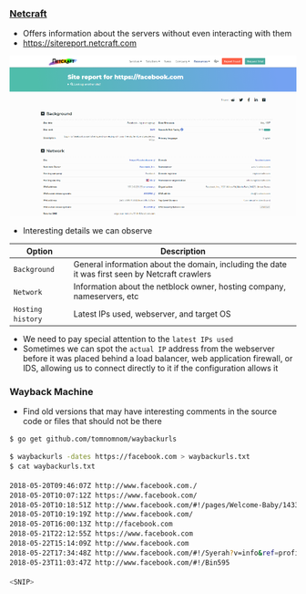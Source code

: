 ### [Netcraft](https://www.netcraft.com/)
* Offers information about the servers without even interacting with them
* https://sitereport.netcraft.com

![](./Screenshots/Screenshot_2022-10-07_171007.png)

* Interesting details we can observe

| Option              | Description                                                                                     |
| ------------------- | ----------------------------------------------------------------------------------------------- |
| `Background`        | General information about the domain, including the date it was first seen by Netcraft crawlers |
| `Network`           | Information about the netblock owner, hosting company, nameservers, etc                         |
| ``Hosting history`` | Latest IPs used, webserver, and target OS                                                       | 

* We need to pay special attention to the `latest IPs used`
* Sometimes we can spot the `actual IP` address from the webserver before it was placed behind a load balancer, web application firewall, or IDS, allowing us to connect directly to it if the configuration allows it

### Wayback Machine
* Find old versions that may have interesting comments in the source code or files that should not be there

```sh
$ go get github.com/tomnomnom/waybackurls
```

```sh
$ waybackurls -dates https://facebook.com > waybackurls.txt
$ cat waybackurls.txt

2018-05-20T09:46:07Z http://www.facebook.com./
2018-05-20T10:07:12Z https://www.facebook.com/
2018-05-20T10:18:51Z http://www.facebook.com/#!/pages/Welcome-Baby/143392015698061?ref=tsrobots.txt
2018-05-20T10:19:19Z http://www.facebook.com/
2018-05-20T16:00:13Z http://facebook.com
2018-05-21T22:12:55Z https://www.facebook.com
2018-05-22T15:14:09Z http://www.facebook.com
2018-05-22T17:34:48Z http://www.facebook.com/#!/Syerah?v=info&ref=profile/robots.txt
2018-05-23T11:03:47Z http://www.facebook.com/#!/Bin595

<SNIP>
```
